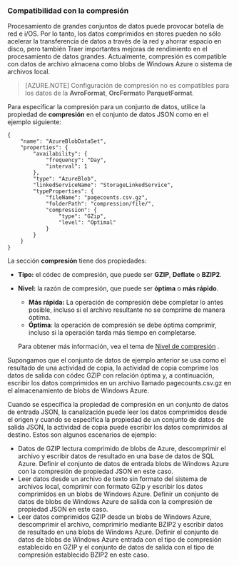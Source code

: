 ### <a name="compression-support"></a>Compatibilidad con la compresión  
Procesamiento de grandes conjuntos de datos puede provocar botella de red e i/OS. Por lo tanto, los datos comprimidos en stores pueden no sólo acelerar la transferencia de datos a través de la red y ahorrar espacio en disco, pero también Traer importantes mejoras de rendimiento en el procesamiento de datos grandes. Actualmente, compresión es compatible con datos de archivo almacena como blobs de Windows Azure o sistema de archivos local.  

> [AZURE.NOTE] Configuración de compresión no es compatibles para los datos de la **AvroFormat**, **OrcFormat**o **ParquetFormat**. 

Para especificar la compresión para un conjunto de datos, utilice la propiedad de **compresión** en el conjunto de datos JSON como en el ejemplo siguiente:   

    {  
        "name": "AzureBlobDataSet",  
        "properties": {  
            "availability": {  
                "frequency": "Day",  
                "interval": 1  
            },  
            "type": "AzureBlob",  
            "linkedServiceName": "StorageLinkedService",  
            "typeProperties": {  
                "fileName": "pagecounts.csv.gz",  
                "folderPath": "compression/file/",  
                "compression": {  
                    "type": "GZip",  
                    "level": "Optimal"  
                }  
            }  
        }  
    }  
 
La sección **compresión** tiene dos propiedades:  
  
- **Tipo:** el códec de compresión, que puede ser **GZIP**, **Deflate** o **BZIP2**.  
- **Nivel:** la razón de compresión, que puede ser **óptima** o **más rápido**. 
    - **Más rápida:** La operación de compresión debe completar lo antes posible, incluso si el archivo resultante no se comprime de manera óptima. 
    - **Óptima**: la operación de compresión se debe óptima comprimir, incluso si la operación tarda más tiempo en completarse. 
    
    Para obtener más información, vea el tema de [Nivel de compresión](https://msdn.microsoft.com/library/system.io.compression.compressionlevel.aspx) . 

Supongamos que el conjunto de datos de ejemplo anterior se usa como el resultado de una actividad de copia, la actividad de copia comprime los datos de salida con códec GZIP con relación óptima y, a continuación, escribir los datos comprimidos en un archivo llamado pagecounts.csv.gz en el almacenamiento de blobs de Windows Azure.   

Cuando se especifica la propiedad de compresión en un conjunto de datos de entrada JSON, la canalización puede leer los datos comprimidos desde el origen y cuando se especifica la propiedad de un conjunto de datos de salida JSON, la actividad de copia puede escribir los datos comprimidos al destino. Estos son algunos escenarios de ejemplo: 

- Datos de GZIP lectura comprimido de blobs de Azure, descomprimir el archivo y escribir datos de resultado en una base de datos de SQL Azure. Definir el conjunto de datos de entrada blobs de Windows Azure con la compresión de propiedad JSON en este caso. 
- Leer datos desde un archivo de texto sin formato del sistema de archivos local, comprimir con formato GZip y escribir los datos comprimidos en un blobs de Windows Azure. Definir un conjunto de datos de blobs de Windows Azure de salida con la compresión de propiedad JSON en este caso.  
- Leer datos comprimidos GZIP desde un blobs de Windows Azure, descomprimir el archivo, comprimirlo mediante BZIP2 y escribir datos de resultado en una blobs de Windows Azure. Definir el conjunto de datos de blobs de Windows Azure entrada con el tipo de compresión establecido en GZIP y el conjunto de datos de salida con el tipo de compresión establecido BZIP2 en este caso.   
